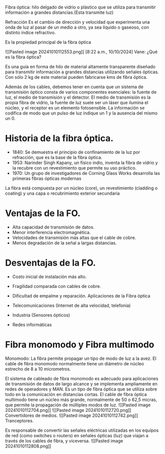 Fibra óptica: hilo delgado de vidrio o plástico que se utiliza para transmitir información a grandes distancias.(Esta transmite luz)

Refracción
Es el cambio de dirección y velocidad que experimenta una onda de luz al pasar de un medio a otro, ya sea líquido o gaseoso, con distinto índice refractivo.

Es la propiedad principal de la fibra óptica


![[Pasted image 20241010112553.png]]
[8:22 a.m., 10/10/2024] Vane: ¿Qué es la fibra óptica? 

Es una guía en forma de hilo de material altamente transparente diseñado para transmitir información a grandes distancias utilizando señales ópticas. Con sólo 2 kg de este material pueden fabricarse kms de fibra óptica.

Además de los cables, debemos tener en cuenta que un sistema de transmisión óptico consta de varios componentes esenciales: la fuente de luz, el medio de transmisión y el detector. El medio de transmisión es la propia fibra de vidrio, la fuente de luz suele ser un láser que ilumina el núcleo, y el receptor es un elemento fotosensible. La información se codifica de modo que un pulso de luz indique un 1 y la ausencia del mismo un 0.

# Historia de la fibra óptica.

- 1840: Se demuestra el principio de confinamiento de la luz por refracción, que es la base de la fibra óptica.
- 1953: Narinder Singh Kapany, un físico indio, inventa la fibra de vidrio y la recubre con un revestimiento que permite su uso práctico.
- 1970: Un grupo de investigadores de Corning Glass Works desarrolla las primeras fibras ópticas modernas

La fibra está compuesta por un núcleo (core), un revestimiento (cladding o coating) y una capa o recubrimiento exterior secundaria

# Ventajas de la FO.

- Alta capacidad de transmisión de datos.
- Menor interferencia electromagnética.
- Velocidades de transmisión más altas que el cable de cobre.
- Menos degradación de la señal a largas distancias.

# Desventajas de la FO.

- Costo inicial de instalación más alto.
- Fragilidad comparada con cables de cobre.
- Dificultad de empalme y reparación.
 Aplicaciones de la Fibra óptica

- Telecomunicaciones (Internet de alta velocidad, telefonía)
- Industria (Sensores ópticos)
- Redes informáticas 

# Fibra monomodo y Fibra multimodo

Monomodo: La fibra permite propagar un tipo de modo de luz a la avez. El cable de fibra monomodo normalmente tiene un diámetro de núcleo estrecho de 8 a 10 micrometros. 

El sistema de cableado de fibra monomodo es adecuado para aplicaciones de transmisión de datos de largo alcance y se implementa ampliamente en redes de operadores y MAN. Es un tipo de fibra óptica que se utiliza sobre todo en la comunicación en distancias cortas. El cable de fibra óptica multimodo tiene un núcleo más grande, normalmente de 50 o 62,5 micras, que permite la propagación de múltiples modos de luz.
![[Pasted image 20241010112704.png]]
![[Pasted image 20241010112720.png]]
Convertidores de medios.
![[Pasted image 20241010112742.png]]
Tranceptores.

Es responsable de convertir las señales eléctricas utilizadas en los equipos de red (como switches o routers) en señales ópticas (luz) que viajan a través de los cables de fibra, y viceversa.
![[Pasted image 20241010112808.png]]
